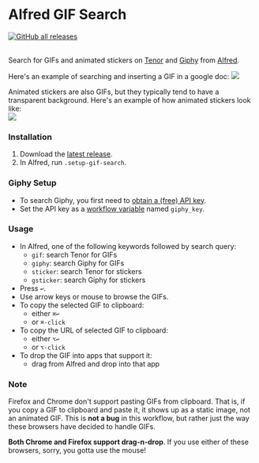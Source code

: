 # Alfred GIF Search

<a href="https://github.com/mr-pennyworth/alfred-gif/releases/latest/">
  <img alt="GitHub all releases" src="https://img.shields.io/github/downloads/mr-pennyworth/alfred-gif/total">
</a><br/><br/>

Search for GIFs and animated stickers on [Tenor](https://tenor.com)
and [Giphy](https://giphy.com) from [Alfred](https://alfredapp.com).

Here's an example of searching and inserting a GIF in a google doc:
![](demo-media/alfred-gif-search-with-drag-thumbnail.gif)

Animated stickers are also GIFs, but they typically tend to have
a transparent background. Here's an example of how animated stickers look like:<br/>
![](demo-media/alfred-gif-animated-stickers.gif)

### Installation
1. Download the [latest release](https://github.com/mr-pennyworth/alfred-gif/releases/latest/download/GIF.Search.alfredworkflow).
2. In Alfred, run `.setup-gif-search`.

### Giphy Setup
- To search Giphy, you first need to [obtain a (free) API key](https://developers.giphy.com/docs/api#quick-start-guide).
- Set the API key as a [workflow variable](https://www.alfredapp.com/help/workflows/advanced/variables/#environment) named `giphy_key`.

### Usage
- In Alfred, one of the following keywords followed by search query:
  - `gif`: search Tenor for GIFs
  - `giphy`: search Giphy for GIFs
  - `sticker`: search Tenor for stickers
  - `gsticker`: search Giphy for stickers
- Press `↩`.
- Use arrow keys or mouse to browse the GIFs.
- To copy the selected GIF to clipboard:
  - either `⌘↩`
  - or `⌘-click`
- To copy the URL of selected GIF to clipboard:
  - either `⌥↩`
  - or `⌥-click`
- To drop the GIF into apps that support it:
  - drag from Alfred and drop into that app

### Note
Firefox and Chrome don't support pasting GIFs from clipboard.
That is, if you copy a GIF to clipboard and paste it, it shows
up as a static image, not an animated GIF. This is **not a bug**
in this workflow, but rather just the way these browsers have
decided to handle GIFs.

**Both Chrome and Firefox support drag-n-drop**. If you use either
of these browsers, sorry, you gotta use the mouse!
